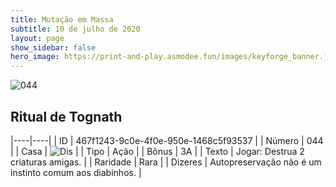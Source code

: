 ```yaml
---
title: Mutação em Massa
subtitle: 10 de julho de 2020
layout: page
show_sidebar: false
hero_image: https://print-and-play.asmodee.fun/images/keyforge_banner.jpg
---
```


![044](https://cdn.keyforgegame.com/media/card_front/pt/479_044_V57XG74365G9_pt.png)

## Ritual de Tognath

|----|----|
| ID | 467f1243-9c0e-4f0e-950e-1468c5f93537 |
| Número | 044 |
| Casa | ![Dis](https://archonarcana.com/images/thumb/e/e8/Dis.png/22px-Dis.png "Dis") |
| Tipo | Ação |
| Bônus | 3A |
| Texto | Jogar: Destrua 2 criaturas amigas. |
| Raridade | Rara |
| Dizeres | Autopreservação não é um instinto   comum aos diabinhos. |
